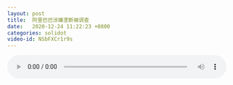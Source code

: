 ```yaml
---
layout: post
title:  阿里巴巴涉嫌垄断被调查
date:   2020-12-24 11:22:23 +0800
categories: solidot
video-id: NSbFXCr1r9s
---
```


<audio src="/assets/de662ea1d13f911268e53c6496e34c20.mp3" style="width: 100%;" controls></audio>

